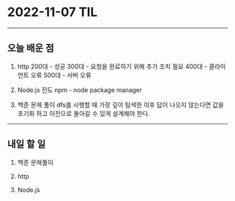 # 2022-11-07 TIL

---

## 오늘 배운 점

1. http
    200대 - 성공
    300대 - 요청을 완료하기 위해 추가 조치 필요
    400대 - 클라이언트 오류
    500대 - 서버 오류

2. Node.js 진도
    npm - node package manager

3. 백준 문제 풀이
    dfs를 시행할 때 가장 깊이 탐색한 이후 답이 나오지 않는다면 값을 초기화 하고 이전으로 돌아갈 수 있게 설계해야 한다.


---

## 내일 할 일

1. 백준 문제풀이

2. http

3. Node.js
